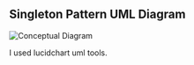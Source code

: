 Singleton Pattern UML Diagram
--------

![Conceptual Diagram](https://i.hizliresim.com/Gy4GX2.png)

I used lucidchart uml tools.
